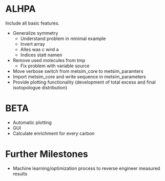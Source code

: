 ALHPA
=====

Include all basic features.

- Generalize symmetry
	- Understand problem in minimal example
	- Invert array
	- Alles was c wird a
	- Indices statt namen
- Remove used molecules from tmp
	- Fix problem with variable source
- Move verbose switch from metsim_core to metsim_paramters
- Import metsim_core and write sequence in metsim_parameters
- Provide plotting functionality (development of total excess and final isotopologue distribution)


BETA
====

- Automatic plotting
- GUI
- Calculate enrichment for every carbon


Further Milestones
==================

- Machine learning/optimization process to reverse engineer measured results
